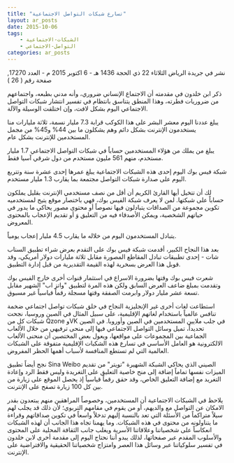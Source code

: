 ```yaml
---
title: "تسارع شبكات التواصل الاجتماعية"
layout: ar_posts
date: 2015-10-06
tags:
    - الشبكات-الاجتماعية
    - التواصل-الاجتماعي
categories: ar_posts
---
```



نشر في جريدة الرياض الثلاثاء 22 ذي الحجة 1436 هـ - 6 اكتوبر 2015 م - العدد 17270, صفحة رقم ( 26 )

ذكر ابن خلدون في مقدمته أن الاجتماع الإنساني ضروري، وأنه مدني بطبعه، واجتماعهم من ضروريات فطرته، وهذا المنطق يتناسق بانتظام في تفسير انتشار شبكات التواصل الاجتماعي اليوم بشكل لافت، وإن اختلقت الوسيلة والآلة.

يبلغ عددنا اليوم معشر البشر على هذا الكوكب قرابة 7.3 مليار نسمة، ثلاثة مليارات منا يستخدمون الإنترنت بشكل دائم وهم يشكلون ما بين 44% و45% من مجمل المستخدمين للإنترنت بشكل عام.

يبلغ من يملك من هؤلاء المستخدمين حساباً في شبكات التواصل الاجتماعي 1.7 مليار مستخدم، منهم 561 مليون مستخدم من دول شرقي آسيا فقط.

شبكة فيس بوك اليوم إحدى هذه الشبكات الاجتماعية يبلغ عمرها إحدى عشرة سنة وتتربع اليوم على صدارة شبكات التواصل مجتمعة بما يقارب 1.3 مليار مستخدم.

لك أن تتخيل أيها القارئ الكريم أن أقل من نصف مستخدمي الإنترنت بقليل يملكون حساباً على شبكتها. لمن لا يعرف شبكة الفيس بوك، فهي باختصار موقع يتيح لمستخدميه تكوين مجموعة من الصداقات يتبادلون فيها نصوصاً أو محتوى مصور يحاكي ما يدور في حياتهم الشخصية، ويمكن الأصدقاء فيه من التعليق وَ أو تقديم الإعجاب بالمحتوى المعروض.

يتبادل المستخدمون اليوم من خلاله ما يقارب 4.5 مليار إعجاب يومياً.

بعد هذا النجاح الكبير، أقدمت شبكة فيس بوك على التقدم بعرض شراء تطبيق السناب شات - إحدى تطبيقات تبادل المقاطع المصورة مقابل ثلاثة مليارات دولار أمريكي، وقد قوبل هذا العرض بسخرية لهذه القيمة التقديرية من قبل إدارة التطبيق.

شعرت فيس بوك وقتها بضرورة الاسراع في استثمار قنوات أخرى خارج الفيس بوك وتقدمت بمبلغ ضاعف العرض السابق ولكن هذه المرة لتطبيق "واتز اب" الشهير مقابل تسعة عشر مليار دولار وابرمت الصفقة وقتها مسجلة رقماً قياسياً غير مسبوق.

استطاعت لغات أخرى غير الإنجليزية النجاح في خلق شبكات تواصل اجتماعي ضخمة تنافس عالمياً باستخدام لغاتهم الإقليمية، على سبيل المثال في الصين وروسيا، نجحت شبكات كل من Qzone وVK في جلب ملايين المستخدمين في الصين وأوروبا. في الصين تحديداً، تميل وسائل التواصل الاجتماعي فيها إلى منحى ترفيهي من خلال الألعاب الجماعية بين المجموعات على مواقعها، ويعول بعض المختصين أن منحنى الألعاب الالكترونية هو العامل الأساسي في تسارع هذه الشكبات الإقليمية متفوقة على الشبكات العالمية التي لم تستطع المنافسة لأسباب أهمها الحظر المفروض.

نجح أيضاً تطبيق Sina Weibo الصيني الذي يحاكي الشبكة الشهيرة "تويتر" من تقديم الميزات نفسها تماماً إضافة إلى منح خاصية التعليق على التغريدة وليس فقط الرد وإعادة التغريد مع إضافة التعليق الخاص، وقد حقق رقماً قياسياً إذ يحصل الموقع على زيارة من بين كل 100 زيارة تصفح على الإنترنت.

يلاحظ في الشبكات الاجتماعية أن المستخدمين، وخصوصاً المراهقين منهم يبتعدون بقدر الامكان عن التواصل مع والديهم، أو من يقوم في مقامهم التربوي؛ لأن ذلك قد يجلب لهم سيلاً متراكماً من الأسئلة التي تعد بالنسبة إليهم تدخلاً واسعاً في تكوين صداقاتهم وقراءة ما يتناولونه من محتوى في هذه الشبكات. وما يهمنا تجاه هذا الجانب أن لهذه الشبكات انعكاساً على شخصياتنا وعلاقاتنا الأسرية ويغلب جانب الثقافة المحلية على المحتوى والأسلوب المقدم عبر صفحاتها، لذلك يبدو أننا نحتاج اليوم إلى مقدمة أخرى لابن خلدون في تفسير سلوكياتنا عبر وسائل هذا العصر وامتزاج شخصياتنا الحقيقية والافتراضية على الإنترنت.